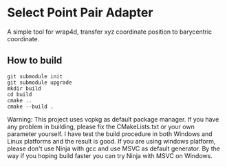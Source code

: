 # Select Point Pair Adapter

A simple tool for wrap4d, transfer xyz coordinate position to barycentric coordinate.

## How to build

```
git submodule init
git submodule upgrade
mkdir build
cd build
cmake ..
cmake --build .
```

Warning: This project uses vcpkg as default package manager. If you have any problem in building, please fix the CMakeLists.txt or your own parameter yourself. I have test the build procedure in both Windows and Linux platforms and the result is good. If you are using windows platform, please don't use Ninja with gcc and use MSVC as default generator. By the way if you hoping build faster you can try Ninja with MSVC on Windows.